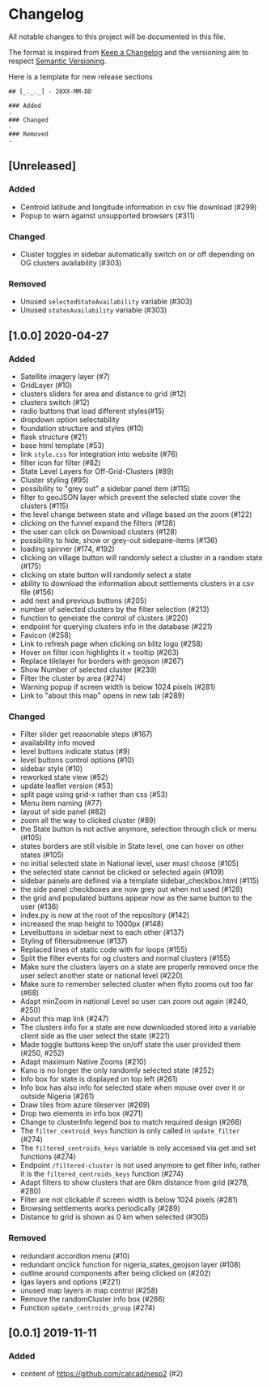 # Changelog
All notable changes to this project will be documented in this file.

The format is inspired from [Keep a Changelog](http://keepachangelog.com/en/1.0.0/)
and the versioning aim to respect [Semantic Versioning](http://semver.org/spec/v2.0.0.html).

Here is a template for new release sections

```
## [_._._] - 20XX-MM-DD

### Added
-
### Changed
-
### Removed
-
```

## [Unreleased]
### Added
- Centroid latitude and longitude information in csv file download (#299)
- Popup to warn against unsupported browsers (#311)
### Changed
- Cluster toggles in sidebar automatically switch on or off depending on OG clusters availability
 (#303)
### Removed
- Unused `selectedStateAvailability` variable (#303)
- Unused `statesAvailability` variable (#303)


## [1.0.0] 2020-04-27

### Added
- Satellite imagery layer (#7)
- GridLayer (#10)
- clusters sliders for area and distance to grid (#12)
- clusters switch (#12)
- radio buttons that load different styles(#15)
- dropdown option selectability
- foundation structure and styles (#10)
- flask structure (#21)
- base html template (#53)
- link `style.css` for integration into website (#76)
- filter icon for filter (#82)
- State Level Layers for Off-Grid-Clusters (#89)
- Cluster styling (#95)
- possibility to "grey out" a sidebar panel item (#115)
- filter to geoJSON layer which prevent the selected state cover the clusters (#115)
- the level change between state and village based on the zoom (#122)
- clicking on the funnel expand the filters (#128)
- the user can click on Download clusters (#128)
- possibility to hide, show or grey-out sidepane-items (#136)
- loading spinner (#174, #192)
- clicking on village button will randomly select a cluster in a random state (#175)
- clicking on state button will randomly select a state
- ability to download the information about settlements clusters in a csv file (#156)
- add next and previous buttons (#205)
- number of selected clusters by the filter selection (#213)
- function to generate the control of clusters (#220)
- endpoint for querying clusters info in the database (#221)
- Favicon (#258)
- Link to refresh page when clicking on blitz logo (#258)
- Hover on filter icon highlights it + tooltip (#263)
- Replace tilelayer for borders with geojson (#267)
- Show Number of selected cluster (#239)
- Filter the cluster by area (#274)
- Warning popup if screen width is below 1024 pixels (#281)
- Link to "about this map" opens in new tab (#289)

### Changed
- Filter slider get reasonable steps (#167)
- availability info moved
- level buttons indicate status (#9)
- level buttons control options (#10)
- sidebar style (#10)
- reworked state view (#52)
- update leaflet version (#53)
- split page using grid-x rather than css (#53)
- Menu item naming (#77)
- layout of side panel (#82)
- zoom all the way to clicked cluster (#89)
- the State button is not active anymore, selection through click or menu (#105)
- states borders are still visible in State level, one can hover on other states (#105)
- no initial selected state in National level, user must choose (#105)
- the selected state cannot be clicked or selected again (#109)
- sidebar panels are defined via a template sidebar_checkbox.html (#115)
- the side panel checkboxes are now grey out when not used (#128)
- the grid and populated buttons appear now as the same button to the user (#136)
- index.py is now at the root of the repository (#142)
- increased the map height to 1000px (#148)
- Levelbuttons in sidebar next to each other (#137)
- Styling of filtersubmenue (#137)
- Replaced lines of static code with for loops (#155)
- Split the filter events for og clusters and normal clusters (#155)
- Make sure the clusters layers on a state are properly removed once the user select another state or national level (#220)
- Make sure to remember selected cluster when flyto zooms out too far (#68)
- Adapt minZoom in national Level so user can zoom out again (#240, #250)
- About this map link (#247)
- The clusters info for a state are now downloaded stored into a variable client side as the user select the state (#221)
- Made toggle buttons keep the on/off state the user provided them (#250, #252)
- Adapt maximum Native Zooms (#210)
- Kano is no longer the only randomly selected state (#252)
- Info box for state is displayed on top left (#261)
- Info box has also info for selected state when mouse over over it or outside Nigeria (#261)
- Draw tiles from azure tileserver (#269)
- Drop two elements in info box (#271)
- Change to clusterInfo legend box to match required design (#266)
- The `filter_centroid_keys` function is only called in `update_filter` (#274)
- The `filtered_centroids_keys` variable is only accessed via get and set functions (#274)
- Endpoint `/filtered-cluster` is not used anymore to get filter info, rather it is the `filtered_centroids_keys` function (#274)
- Adapt filters to show clusters that are 0km distance from grid (#278, #280)
- Filter are not clickable if screen width is below 1024 pixels (#281)
- Browsing settlements works periodically (#289)
- Distance to grid is shown as 0 km when selected (#305)

### Removed
- redundant accordion menu (#10)
- redundant onclick function for nigeria_states_geojson layer (#108)
- outline around components after being clicked on (#202)
- lgas layers and options (#221)
- unused map layers in map control (#258)
- Remove the randomCluster info box (#266)
- Function `update_centroids_group` (#274)


## [0.0.1] 2019-11-11

### Added
- content of https://github.com/catcad/nesp2 (#2)